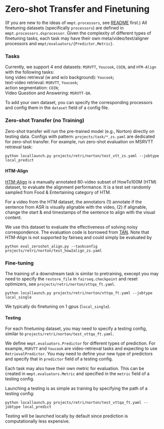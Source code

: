 # Zero-shot Transfer and Finetuning

(If you are new to the ideas of `mmpt.processors`, see [README](README.md) first.)
All finetuning datasets (specifically `processors`) are defined in `mmpt.processors.dsprocessor`.
Given the complexity of different types of finetuning tasks, each task may have their own meta/video/text/aligner processors and `mmpt/evaluators/{Predictor,Metric}`.

### Tasks

Currently, we support 4 end datasets: `MSRVTT`, `Youcook`, `COIN`, and `HTM-Align` with the following tasks:  
long video retrieval (w and w/o background): `Youcook`;  
text-video retrieval: `MSRVTT`, `Youcook`;   
action segmentation: `COIN`;  
Video Question and Answering: `MSRVTT-QA`.  

To add your own dataset, you can specify the corresponding processors and config them in the `dataset` field of a config file.

### Zero-shot Transfer (no Training)
Zero-shot transfer will run the pre-trained model (e.g., Norton) directly on testing data. Configs with pattern: `projects/task/*_zs.yaml` are dedicated for zero-shot transfer.
For example, run zero-shot evaluation on MSRVTT retrieval task:
```
python locallaunch.py projects/retri/norton/test_vtt_zs.yaml --jobtype local_predict
```

#### HTM-Align
[HTM-Align](https://www.robots.ox.ac.uk/~vgg/research/tan/) is a manually annotated 80-video subset of HowTo100M (HTM) dataset, to evaluate the alignment performance. 
It is a test set randomly sampled from Food & Entertaining category of HTM.

For a video from the HTM dataset, the annotators (1) annotate if the sentence from ASR is visually alignable with the video,
(2) if alignable, change the start & end timestamps of the sentence to align with the visual content.

We use this dataset to evaluate the effectiveness of solving noisy correspondence. The evaluation code is borrowed from [TAN](https://github.com/TengdaHan/TemporalAlignNet/blob/main/eval/eval_zeroshot_align.py).
Note that HTM-Align is not supported by fairseq and could simply be evaluated by 
```
python eval_zeroshot_align.py --taskconfig projects/retri/norton/test_how2align_zs.yaml 
```

### Fine-tuning

The training of a downstream task is similar to pretraining, execept you may need to specify the `restore_file` in `fairseq.checkpoint` and reset optimizers, see `projects/retri/norton/vttqa_ft.yaml`.
```
python locallaunch.py projects/retri/norton/vttqa_ft.yaml --jobtype local_single
```
We typically do finetuning on 1 gpus (`local_single`).

#### Testing
For each finetuning dataset, you may need to specify a testing config, similar to `projects/retri/norton/test_vttqa_ft.yaml`.  

We define `mmpt.evaluators.Predictor` for different types of prediction. For example, `MSRVTT` and `Youcook` are video-retrieval tasks and expecting to use `RetrievalPredictor`. You may need to define your new type of predictors and specify that in `predictor` field of a testing config.

Each task may also have their own metric for evaluation. This can be created in `mmpt.evaluators.Metric` and specified in the `metric` field of a testing config.

Launching a testing is as simple as training by specifying the path of a testing config:

```
python locallaunch.py projects/retri/norton/test_vttqa_ft.yaml --jobtype local_predict
```

Testing will be launched locally by default since prediction is computationally less expensive.

